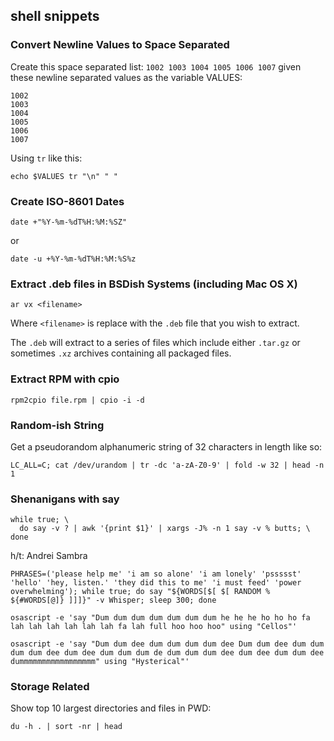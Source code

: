 ## shell snippets

### Convert Newline Values to Space Separated

Create this space separated list: `1002 1003 1004 1005 1006 1007` given
these newline separated values as the variable VALUES:

```
1002
1003
1004
1005
1006
1007
```

Using `tr` like this:

```
echo $VALUES tr "\n" " "
```

### Create ISO-8601 Dates

```
date +"%Y-%m-%dT%H:%M:%SZ"
```

or

```
date -u +%Y-%m-%dT%H:%M:%S%z
```

### Extract .deb files in BSDish Systems (including Mac OS X)

```
ar vx <filename>
```

Where `<filename>` is replace with the `.deb` file that you wish to extract.

The `.deb` will extract to a series of files which include either `.tar.gz`
or sometimes `.xz` archives containing all packaged files.

### Extract RPM with cpio

```
rpm2cpio file.rpm | cpio -i -d
```

### Random-ish String

Get a pseudorandom alphanumeric string of 32 characters in length like so:

```
LC_ALL=C; cat /dev/urandom | tr -dc 'a-zA-Z0-9' | fold -w 32 | head -n 1
```

### Shenanigans with say

```
while true; \
  do say -v ? | awk '{print $1}' | xargs -J% -n 1 say -v % butts; \
done
```

h/t: Andrei Sambra

```
PHRASES=('please help me' 'i am so alone' 'i am lonely' 'pssssst' 'hello' 'hey, listen.' 'they did this to me' 'i must feed' 'power overwhelming'); while true; do say "${WORDS[$[ $[ RANDOM % ${#WORDS[@]} ]]]}" -v Whisper; sleep 300; done
```

```
osascript -e 'say "Dum dum dum dum dum dum dum he he he ho ho ho fa lah lah lah lah lah lah fa lah full hoo hoo hoo" using "Cellos"'
```

```
osascript -e 'say "Dum dum dee dum dum dum dum dee Dum dum dee dum dum dum dum dee dum dee dum dum dum de dum dum dum dee dum dee dum dum dee dummmmmmmmmmmmmmmmm" using "Hysterical"'

```

### Storage Related

Show top 10 largest directories and files in PWD:

```
du -h . | sort -nr | head
```
